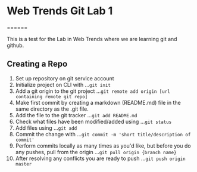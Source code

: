 # Web Trends Git Lab 1
======

This is a test for the Lab in Web Trends where we are learning git and github.

## Creating a Repo
1. Set up repository on git service account
2. Initialize project on CLI with 
...`git init`
3. Add a git origin to the git project
...`git remote add origin [url containing remote git repo]`
4. Make first commit by creating a markdown (README.md) file in the same directory as the .git file.
5. Add the file to the git tracker
...`git add README.md`
6. Check what files have been modified/added using
...`git status`
7. Add files using
...`git add`
8. Commit the change with
...`git commit -m 'short title/description of commit'`
9. Perform commits locally as many times as you'd like, but before you do any pushes, pull from the origin
...`git pull origin {branch name}`
10. After resolving any conflicts you are ready to push
...`git push origin master`


